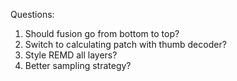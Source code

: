 Questions:
1. Should fusion go from bottom to top?
2. Switch to calculating patch with thumb decoder?
3. Style REMD all layers?
4. Better sampling strategy?
